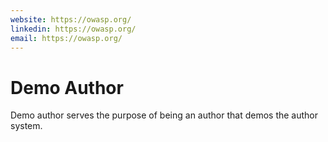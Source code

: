 ```yaml
---
website: https://owasp.org/
linkedin: https://owasp.org/
email: https://owasp.org/
---
```


# Demo Author
Demo author serves the purpose of being an author that demos the author system.